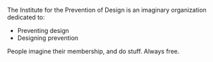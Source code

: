 The Institute for the Prevention of Design is an imaginary organization dedicated to:
- Preventing design
- Designing prevention

People imagine their membership, and do stuff.
Always free.
